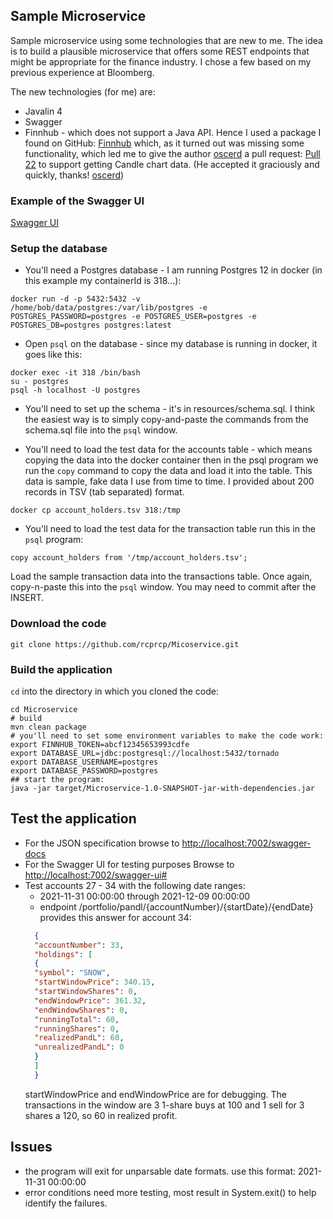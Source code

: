 ## Sample Microservice

Sample microservice using some technologies that are new to me.  The idea is to build a plausible microservice that offers some REST endpoints that might be appropriate for the finance industry.  I chose a few based on my previous experience at Bloomberg.

The new technologies (for me) are:
* Javalin 4
* Swagger
* Finnhub  - which does not support a Java API.  Hence I used a package I found on GitHub: [Finnhub](https://github.com/oscerd/finnhub-java-client) which, as it turned out was missing some functionality, which led me to give the author [oscerd](https://github.com/oscerd) a pull request: [Pull 22](https://github.com/oscerd/finnhub-java-client/pull/22) to support getting Candle chart data.  (He accepted it graciously and quickly, thanks! [oscerd](https://github.com/oscerd))

### Example of the Swagger UI
[Swagger UI](https://github.com/rcprcp/Microservice/REST.png)

### Setup the database
* You'll need a Postgres database - I am running Postgres 12 in docker (in this example my containerId is 318...): 
```shell
docker run -d -p 5432:5432 -v /home/bob/data/postgres:/var/lib/postgres -e POSTGRES_PASSWORD=postgres -e POSTGRES_USER=postgres -e POSTGRES_DB=postgres postgres:latest
```
* Open `psql` on the database - since my database is running in docker, it goes like this:
```shell
docker exec -it 318 /bin/bash
su - postgres
psql -h localhost -U postgres
```
* You'll need to set up the schema - it's in resources/schema.sql.  I think the easiest way is to simply copy-and-paste the commands from the schema.sql file into the `psql` window.

* You'll need to load the test data for the accounts table - which means copying the data into the docker container then in the psql program we run the `copy` command to copy the data and load it into the table.  This data is sample, fake data I use from time to time.  I provided about 200 records in TSV (tab separated) format.
```shell
docker cp account_holders.tsv 318:/tmp
```
* You'll need to load the test data for the transaction table run this in the `psql` program:
```shell
copy account_holders from '/tmp/account_holders.tsv'; 
```
Load the sample transaction data into the transactions table.  Once again, copy-n-paste this into the `psql` window. You may need to commit after the INSERT.
### Download the code
```shell
git clone https://github.com/rcprcp/Micoservice.git
```
### Build the application
`cd` into the directory in which you cloned the code: 
```shell
cd Microservice 
# build
mvn clean package
# you'll need to set some environment variables to make the code work:
export FINNHUB_TOKEN=abcf12345653993cdfe
export DATABASE_URL=jdbc:postgresql://localhost:5432/tornado
export DATABASE_USERNAME=postgres
export DATABASE_PASSWORD=postgres
## start the program:
java -jar target/Microservice-1.0-SNAPSHOT-jar-with-dependencies.jar
```

## Test the application
* For the JSON specification browse to [http://localhost:7002/swagger-docs](http://localhost:7002/swagger-docs)
* For the Swagger UI for testing purposes Browse to [http://localhost:7002/swagger-ui#](http://localhost:7002/swagger-ui#)
* Test accounts 27 - 34 with the following date ranges:
  * 2021-11-31 00:00:00 through 2021-12-09 00:00:00
  * endpoint /portfolio/pandl/{accountNumber}/{startDate}/{endDate}
  provides this answer for account 34:
  ```json
    {
    "accountNumber": 33,
    "holdings": [
    {
    "symbol": "SNOW",
    "startWindowPrice": 340.15,
    "startWindowShares": 0,
    "endWindowPrice": 361.32,
    "endWindowShares": 0,
    "runningTotal": 60,
    "runningShares": 0,
    "realizedPandL": 60,
    "unrealizedPandL": 0
    }
    ]
    }
  ``` 
   startWindowPrice and endWindowPrice are for debugging. The transactions in the window are 3 1-share buys at 100 and 1 sell for 3 shares a 120, so 60 in realized profit.

## Issues 
* the program will exit for unparsable date formats. use this format: 2021-11-31 00:00:00
* error conditions need more testing, most result in System.exit() to help identify the failures.


